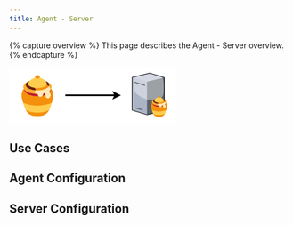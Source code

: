 ```yaml
---
title: Agent - Server
---
```


{% capture overview %}
This page describes the Agent - Server overview.
{% endcapture %}

![Agent - Server](/images/architecture/agent_server.png)

## Use Cases



## Agent Configuration

## Server Configuration

